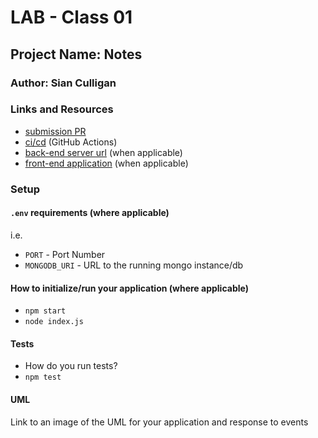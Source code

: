 # LAB - Class 01

## Project Name: Notes

### Author: Sian Culligan

### Links and Resources

- [submission PR](http://xyz.com)
- [ci/cd](http://xyz.com) (GitHub Actions)
- [back-end server url](http://xyz.com) (when applicable)
- [front-end application](http://xyz.com) (when applicable)

### Setup

#### `.env` requirements (where applicable)

i.e.

- `PORT` - Port Number
- `MONGODB_URI` - URL to the running mongo instance/db

#### How to initialize/run your application (where applicable)

- `npm start`
- `node index.js`

#### Tests

- How do you run tests?
- `npm test`

#### UML

Link to an image of the UML for your application and response to events